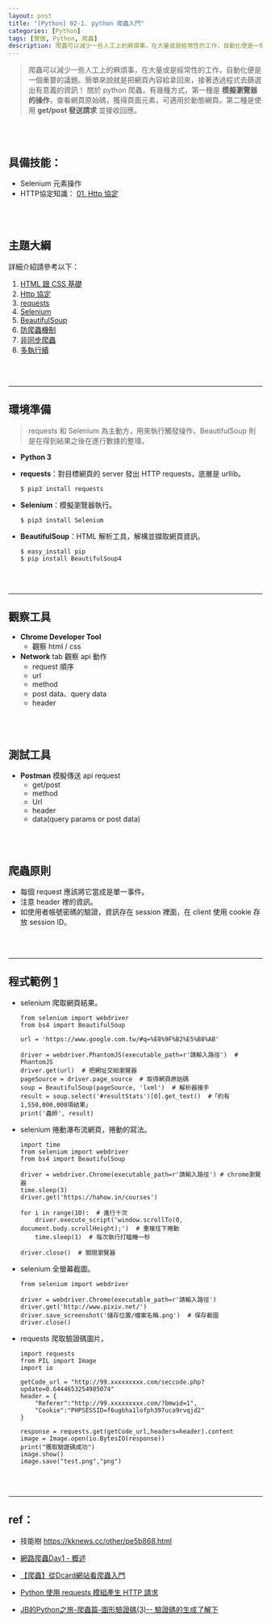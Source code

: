 ```yaml
---
layout: post
title: "[Python] 02-1. python 爬蟲入門"
categories: [Python]
tags: [實做, Python, 爬蟲]
description: 爬蟲可以減少一些人工上的麻煩事，在大量或是經常性的工作，自動化便是一個重要的議題。簡單來說就是把網頁內容給拿回來，接著透過程式去篩選出有意義的資訊！...
---
```


> 爬蟲可以減少一些人工上的麻煩事，在大量或是經常性的工作，自動化便是一個重要的議題。簡單來說就是把網頁內容給拿回來，接著透過程式去篩選出有意義的資訊！
> 關於 python 爬蟲，有幾種方式，第一種是 **模擬瀏覽器的操作**，查看網頁原始碼，獲得頁面元素，可適用於動態網頁。第二種是使用 **get/post 發送請求** 並接收回應。

<br/><br/>

## 具備技能：
- Selenium 元素操作
- HTTP協定知識： [01. Http 協定](http://cleoblog.ml/network/2018/10/16/Network-01.-Http-%E5%8D%94%E5%AE%9A.html)

<br/><br/>

## 主題大綱
詳細介紹請參考以下：
1. [HTML 跟 CSS 基礎](http://cleoblog.ml/network/2018/11/1/Python-02-2.-HTML-跟-CSS-基礎.html)
2. [Http 協定](http://cleoblog.ml/network/2018/11/2/Python-02-3.-requests-HTTP-GET/POST.html)
3. [requests](http://cleoblog.ml/network/2018/11/2/Python-02-3.-requests-HTTP-GET/POST.html)
4. [Selenium](http://cleoblog.ml/network/2018/11/2/Python-02-4.-Selenium-瀏覽器模擬.html)
5. [BeautifulSoup](http://cleoblog.ml/network/2018/11/2/Python-02-5.-BeautifulSoup-解析-HTML-程式碼.html)
6. [防爬蟲機制](http://cleoblog.ml/network/2018/11/2/Python-02-6.-破解幾種防爬蟲機制.html)
7. [非同步爬蟲](http://cleoblog.ml/network/2018/11/2/Python-02-7.-async-和-await-非同步爬蟲.html)
8. [多執行續](http://cleoblog.ml/network/2018/11/2/Python-03-多執行緒.html)

<br/><br/>

***

## 環境準備

> requests 和 Selenium 為主動方，用來執行觸發操作，BeautifulSoup 則是在得到結果之後在進行數據的整理。

- **Python 3**
- **requests**：對目標網頁的 server 發出 HTTP requests，底層是 urllib。

    ```
    $ pip3 install requests
    ```

- **Selenium**：模擬瀏覽器執行。

    ```
    $ pip3 install Selenium
    ```

- **BeautifulSoup**：HTML 解析工具，解構並擷取網頁資訊。

    ```
    $ easy_install pip
    $ pip install BeautifulSoup4
    ```

<br/><br/>

***

## 觀察工具

- **Chrome Developer Tool**
    - 觀察 html / css
- **Network** tab 觀察 api 動作
    - request 順序
    - url
    - method
    - post data、query data
    - header

<br/><br/>

## 測試工具

- **Postman** 模擬傳送 api request
    - get/post
    - method
    - Url
    - header
    - data(query params or post data)

<br/><br/>

## 爬蟲原則

- 每個 request 應該將它當成是單一事件。
- 注意 header 裡的資訊。
- 如使用者帳號密碼的驗證，資訊存在 session 裡面，在 client 使用 cookie 存放 session ID。

<br/><br/>

***

## 程式範例 [1](https://pala.tw/python-web-crawler/)

- selenium 爬取網頁結果。
    ```
    from selenium import webdriver
    from bs4 import BeautifulSoup
    
    url = 'https://www.google.com.tw/#q=%E8%9F%B2%E5%B8%AB'
    
    driver = webdriver.PhantomJS(executable_path=r'請輸入路徑')  # PhantomJS
    driver.get(url)  # 把網址交給瀏覽器 
    pageSource = driver.page_source  # 取得網頁原始碼
    soup = BeautifulSoup(pageSource, 'lxml')  # 解析器接手
    result = soup.select('#resultStats')[0].get_text()  #「約有1,550,000,000項結果」
    print('蟲師', result)
    ```

- selenium 捲動瀑布流網頁，捲動的寫法。
    ```
    import time
    from selenium import webdriver
    from bs4 import BeautifulSoup
    
    driver = webdriver.Chrome(executable_path=r'請輸入路徑') # chrome瀏覽器
    time.sleep(3)
    driver.get('https://hahow.in/courses')
    
    for i in range(10):  # 進行十次
        driver.execute_script('window.scrollTo(0, document.body.scrollHeight);')  # 重複往下捲動
        time.sleep(1)  # 每次執行打瞌睡一秒                    
    
    driver.close()  # 關閉瀏覽器
    ```

- selenium 全螢幕截圖。
    ```
    from selenium import webdriver
    
    driver = webdriver.Chrome(executable_path=r'請輸入路徑')
    driver.get('http://www.pixiv.net/')
    driver.save_screenshot('儲存位置/檔案名稱.png')  # 保存截圖
    driver.close()
    ```

- requests 爬取驗證碼圖片。
    ```
    import requests
    from PIL import Image
    import io

    getCode_url = "http://99.xxxxxxxxx.com/seccode.php?update=0.6444653254985074"
    header = {
        "Referer":"http://99.xxxxxxxxx.com/?bmwid=1",
        "Cookie":"PHPSESSID=f6ugbha1lofph397uca9rvqjd2"
    }
                
    response = requests.get(getCode_url,headers=header).content
    image = Image.open(io.BytesIO(response))
    print("獲取驗證碼成功")
    image.show()
    image.save("test.png","png")
    ```

<br/><br/>

***

## ref：

- 技能樹 https://kknews.cc/other/pe5b868.html 

- [網路爬蟲Day1 - 概述](https://ithelp.ithome.com.tw/articles/10190994)

- [【爬蟲】從Dcard網站看爬蟲入門](https://medium.com/pyladies-taiwan/%E5%BE%9Edcard%E7%B6%B2%E7%AB%99%E7%9C%8B%E7%88%AC%E8%9F%B2%E5%85%A5%E9%96%80-65105f0ddac)

- [Python 使用 requests 模組產生 HTTP 請求 ](https://blog.gtwang.org/programming/python-requests-module-tutorial/)

- [JB的Python之旅-爬蟲篇-圖形驗證碼(3)-- 驗證碼的生成了解下](https://tw.saowen.com/a/4895a66f2c3357fe5d67ee39ea3fc14fb697a51093343785056c326c4123b709)

<br/><br/>
